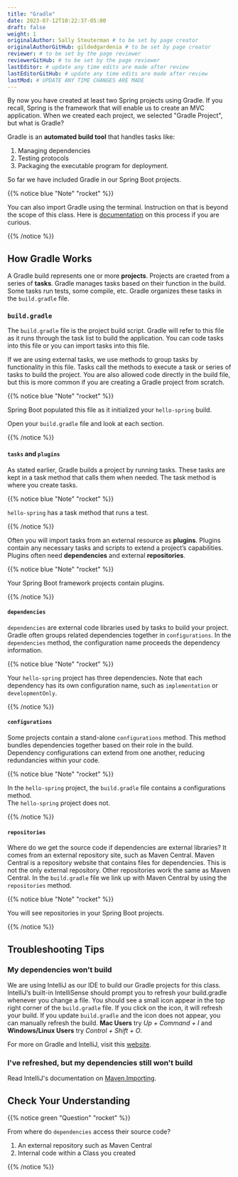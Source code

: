 ```yaml
---
title: "Gradle"
date: 2023-07-12T10:22:37-05:00
draft: false
weight: 1
originalAuthor: Sally Steuterman # to be set by page creator
originalAuthorGitHub: gildedgardenia # to be set by page creator
reviewer: # to be set by the page reviewer
reviewerGitHub: # to be set by the page reviewer
lastEditor: # update any time edits are made after review
lastEditorGitHub: # update any time edits are made after review
lastMod: # UPDATE ANY TIME CHANGES ARE MADE
---
```


By now you have created at least two Spring projects using Gradle. If you recall, Spring is the framework that will enable us to create an MVC application. When we created each project, we selected "Gradle Project", but what is Gradle?

Gradle is an **automated build tool** that handles tasks like:

1. Managing dependencies
1. Testing protocols
1. Packaging the executable program for deployment.

So far we have included Gradle in our Spring Boot projects.  

{{% notice blue "Note" "rocket" %}}

   You can also import Gradle using the terminal. 
   Instruction on that is beyond the scope of this class.
   Here is [documentation](https://spring.io/guides/gs/gradle/) on this process if you are curious.

{{% /notice %}}

## How Gradle Works

A Gradle build represents one or more **projects**. Projects are craeted from a series of **tasks**. Gradle manages tasks based on their function in the build. Some tasks run tests, some compile, etc. Gradle organizes these tasks in the `build.gradle` file. 

### `build.gradle`

The `build.gradle` file is the project build script. Gradle will refer to this file as it runs through the task list to build the application. You can code tasks into this file or you can import tasks into this file.

If we are using external tasks, we use methods to group tasks by functionality in this file. Tasks call the methods to execute a task or series of tasks to build the project. You are also allowed code directly in the build file, but this is more common if you are creating a Gradle project from scratch.
 
{{% notice blue "Note" "rocket" %}}
   
   Spring Boot populated this file as it initialized your `hello-spring` build. 
   
   Open your `build.gradle` file and look at each section.

{{% /notice %}}

#### `tasks` and `plugins`

As stated earlier, Gradle builds a project by running tasks. These tasks are kept in a task method that calls them when needed. The task method is where you create tasks.   

{{% notice blue "Note" "rocket" %}}
   
  `hello-spring` has a task method that runs a test.

{{% /notice %}}

Often you will import tasks from an external resource as **plugins**. Plugins contain any necessary tasks and scripts to extend a project’s capabilities. Plugins often need **dependencies** and external **repositories**.  

{{% notice blue "Note" "rocket" %}}

   Your Spring Boot framework projects contain plugins.

{{% /notice %}}

#### `dependencies`

`dependencies` are external code libraries used by tasks to build your project. Gradle often groups related dependencies together in `configurations`. In the `dependencies` method, the configuration name proceeds the dependency information.

{{% notice blue "Note" "rocket" %}}

   Your `hello-spring` project has three dependencies. 
   Note that each dependency has its own configuration name, such as `implementation` or `developmentOnly`.

{{% /notice %}}

#### `configurations`

Some projects contain a stand-alone `configurations` method. This method bundles dependencies together based on their role in the build. Dependency configurations can extend from one another, reducing redundancies within your code.
   
{{% notice blue "Note" "rocket" %}}

   In the `hello-spring` project, the `build.gradle` file contains a configurations method.  
   The `hello-spring` project does not.

{{% /notice %}}

#### `repositories`

Where do we get the source code if dependencies are external libraries? It comes from an external repository site, such as Maven Central. Maven Central is a repository website that contains files for dependencies. This is not the only external repository.  Other repositories work the same as Maven Central. In the `build.gradle` file we link up with Maven Central by using the `repositories` method.

{{% notice blue "Note" "rocket" %}}

   You will see repositories in your Spring Boot projects.

{{% /notice %}}

## Troubleshooting Tips

### My dependencies won't build

We are using IntelliJ as our IDE to build our Gradle projects for this class. 
IntelliJ’s built-in IntelliSense should prompt you to refresh your build.gradle whenever 
you change a file. You should see a small icon appear in the top right corner of the `build.gradle` file. 
If you click on the icon, it will refresh your build.
If you update `build.gradle` and the icon does not appear, you can manually refresh the build. 
**Mac Users** try *Up + Command + I* and **Windows/Linux Users** try *Control + Shift + O*.

For more on Gradle and IntelliJ, visit this [website](https://www.jetbrains.com/idea/guide/tutorials/working-with-gradle/gradle-dependencies/).

### I've refreshed, but my dependencies still won't build

Read IntelliJ's  documentation on [Maven.Importing](https://www.jetbrains.com/help/idea/maven-importing.html). 

## Check Your Understanding

{{% notice green "Question" "rocket" %}}

   From where do `dependencies` access their source code?
   1. An external repository such as Maven Central
   1. Internal code within a Class you created

{{% /notice %}}

<!-- 1, an external repository such as Maven Central -->